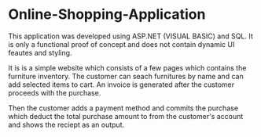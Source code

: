 # Online-Shopping-Application
This application was developed using ASP.NET (VISUAL BASIC) and SQL. It is only a functional proof of concept and does not contain dynamic UI feautes and styling.

It is is a simple website which consists of a few pages which contains the furniture inventory. The customer can seach furnitures by name and can add selected items to cart. An invoice is generated after the customer proceeds with the purchase. 

Then the customer adds a payment method and commits the purchase which deduct the total purchase amount to from the customer's account and shows the reciept as an output.

